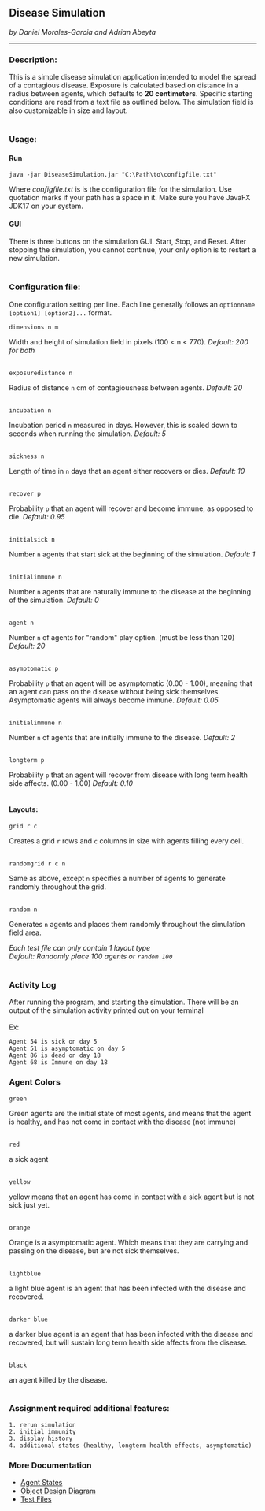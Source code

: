 ## Disease Simulation
*by Daniel Morales-Garcia and Adrian Abeyta*
___
### Description:
This is a simple disease simulation application intended to model the 
spread of a contagious disease. Exposure is calculated based on distance 
in a radius between agents, which defaults to **20 centimeters**. 
Specific starting conditions are read from a text file as outlined below. 
The simulation field is also customizable in size and layout. 
<br /><br />
### Usage:
#### Run

`java -jar DiseaseSimulation.jar "C:\Path\to\configfile.txt"`

Where *configfile.txt* is is the configuration file for the simulation. 
Use quotation marks if your path has a space in it. Make sure you have JavaFX JDK17 on your system.
<br />
#### GUI
There is three buttons on the simulation GUI. Start, Stop, and Reset. After stopping the simulation, you cannot continue,
your only option is to restart a new simulation.
<br /><br />

### Configuration file:
One configuration setting per line.
Each line generally follows an `optionname [option1] [option2]...` format.

    dimensions n m
Width and height of simulation field in pixels (100 < n < 770). *Default: 200 for both*
<br /><br />

    exposuredistance n
Radius of distance `n` cm of contagiousness between agents. *Default: 20*
<br /><br />

    incubation n
Incubation period `n` measured in days. However, this is scaled down to 
seconds when running the simulation. *Default: 5*
<br /><br />

    sickness n
Length of time in `n` days that an agent either recovers or dies. *Default: 10*
<br /><br />

    recover p
Probability `p` that an agent will recover and become immune, as opposed to die. *Default: 0.95*
<br /><br />

    initialsick n
Number `n` agents  that start sick at the beginning of the simulation. 
*Default: 1*
<br /><br />

    initialimmune n
Number `n` agents that are naturally immune to the disease at the beginning 
of the simulation. *Default: 0*
<br /><br />

    agent n
Number `n` of agents for "random" play option. (must be less than 120) *Default: 20*
<br /><br />

    asymptomatic p
Probability `p` that an agent will be asymptomatic (0.00 - 1.00), meaning that an agent can pass on the disease 
without being sick themselves. Asymptomatic agents will always become immune.  *Default: 0.05*
<br /><br />

    initialimmune n
Number `n` of agents that are initially immune to the disease. *Default: 2*
<br /><br />

    longterm p
Probability `p` that an agent will recover from disease with long term health side affects. (0.00 - 1.00) *Default: 0.10*
<br /><br />

#### Layouts:
    grid r c
Creates a grid `r` rows and `c` columns in size with agents filling every cell.
<br /><br />

    randomgrid r c n
Same as above, except `n` specifies a number of agents to generate randomly 
throughout the grid.
<br /><br />

    random n
Generates `n` agents and places them randomly throughout the simulation 
field area.

*Each test file can only contain 1 layout type*
<br />
*Default: Randomly place 100 agents  or `random 100`*
<br /><br />

### Activity Log
After running the program, and starting the simulation. There will be an output of the simulation activity printed out on
your terminal
<br /><br />
Ex:
<br />
```
Agent 54 is sick on day 5    
Agent 51 is asymptomatic on day 5
Agent 86 is dead on day 18
Agent 68 is Immune on day 18
```

### Agent Colors
    green
Green agents are the initial state of most agents, and means that the agent is healthy, and has not come in contact with
the disease (not immune)
<br /><br />

    red
a sick agent
<br /><br />

    yellow
yellow means that an agent has come in contact with a sick agent but is not sick just yet.
<br /><br />

    orange
Orange is a asymptomatic agent. Which means that they are carrying and passing on the disease, but are not sick themselves.
<br /><br />

    lightblue
a light blue agent is an agent that has been infected with the disease and recovered.
<br /><br />

    darker blue
a darker blue agent is an agent that has been infected with the disease and recovered, but will sustain long term health side affects from the disease.
<br /><br />

    black
an agent killed by the disease.
<br /><br />

### Assignment required additional features:
    1. rerun simulation
    2. initial immunity
    3. display history
    4. additional states (healthy, longterm health effects, asymptomatic)



### More Documentation
- [Agent States](doc/DiseaseSimulationAgentStates.pdf)
- [Object Design Diagram](doc/ObjectDesignDiagram.pdf)
- [Test Files](Test%20Files)